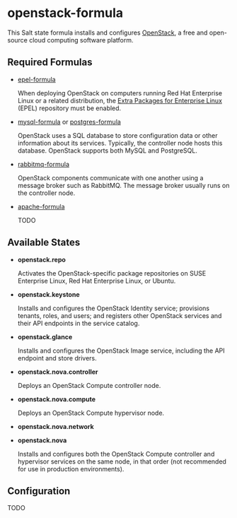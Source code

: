 # openstack-formula

This Salt state formula installs and configures
[OpenStack](http://openstack.org/), a free and open-source cloud
computing software platform.

## Required Formulas

* [epel-formula](https://github.com/saltstack-formulas/epel-formula)

  When deploying OpenStack on computers running Red Hat Enterprise
  Linux or a related distribution, the
  [Extra Packages for Enterprise Linux](https://fedoraproject.org/wiki/EPEL)
  (EPEL) repository must be enabled.

* [mysql-formula](https://github.com/saltstack-formulas/mysql-formula)
  or
  [postgres-formula](https://github.com/saltstack-formulas/postgres-formula)

  OpenStack uses a SQL database to store configuration data or other
  information about its services.  Typically, the controller node
  hosts this database.  OpenStack supports both MySQL and PostgreSQL.

* [rabbitmq-formula](https://github.com/saltstack-formulas/rabbitmq-formula)

  OpenStack components communicate with one another using a message
  broker such as RabbitMQ.  The message broker usually runs on the
  controller node.

* [apache-formula](https://github.com/saltstack-formulas/apache-formula)

  TODO

## Available States

* **openstack.repo**

  Activates the OpenStack-specific package repositories on SUSE
  Enterprise Linux, Red Hat Enterprise Linux, or Ubuntu.

* **openstack.keystone**

  Installs and configures the OpenStack Identity service; provisions
  tenants, roles, and users; and registers other OpenStack services
  and their API endpoints in the service catalog.

* **openstack.glance**

  Installs and configures the OpenStack Image service, including the
  API endpoint and store drivers.

* **openstack.nova.controller**

  Deploys an OpenStack Compute controller node.

* **openstack.nova.compute**

  Deploys an OpenStack Compute hypervisor node.

* **openstack.nova.network**

* **openstack.nova**

  Installs and configures both the OpenStack Compute controller and
  hypervisor services on the same node, in that order (not recommended
  for use in production environments).

## Configuration

TODO
